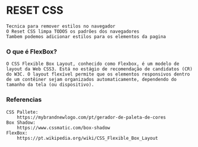 # RESET CSS
    Tecnica para remover estilos no navegador
    O Reset CSS limpa TODOS os padrões dos navegadores
    Tambem podemos adicionar estilos para os elementos da pagina

### O que é FlexBox?
    O CSS Flexible Box Layout, conhecido como Flexbox, é um modelo de layout da Web CSS3. Está no estágio de recomendação de candidatos (CR) do W3C. O layout flexível permite que os elementos responsivos dentro de um contêiner sejam organizados automaticamente, dependendo do tamanho da tela (ou dispositivo).

### Referencias
    CSS Pallete:
        https://mybrandnewlogo.com/pt/gerador-de-paleta-de-cores
    Box Shadow:
        https://www.cssmatic.com/box-shadow
    FlexBox:
        https://pt.wikipedia.org/wiki/CSS_Flexible_Box_Layout

